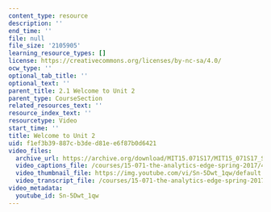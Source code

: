 ```yaml
---
content_type: resource
description: ''
end_time: ''
file: null
file_size: '2105905'
learning_resource_types: []
license: https://creativecommons.org/licenses/by-nc-sa/4.0/
ocw_type: ''
optional_tab_title: ''
optional_text: ''
parent_title: 2.1 Welcome to Unit 2
parent_type: CourseSection
related_resources_text: ''
resource_index_text: ''
resourcetype: Video
start_time: ''
title: Welcome to Unit 2
uid: f1ef3b39-887c-b3de-d81e-e6f87b0d6421
video_files:
  archive_url: https://archive.org/download/MIT15.071S17/MIT15_071S17_Session_2.1.01_300k.mp4
  video_captions_file: /courses/15-071-the-analytics-edge-spring-2017/4dd76214537a571589199f838178a277_Sn-5Dwt_1qw.vtt
  video_thumbnail_file: https://img.youtube.com/vi/Sn-5Dwt_1qw/default.jpg
  video_transcript_file: /courses/15-071-the-analytics-edge-spring-2017/b31c8f8d36eb4400ae7648b7da461875_Sn-5Dwt_1qw.pdf
video_metadata:
  youtube_id: Sn-5Dwt_1qw
---
```

